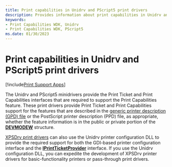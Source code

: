 ```yaml
---
title: Print capabilities in Unidrv and PScript5 print drivers
description: Provides information about print capabilities in Unidrv and PScript5 print drivers.
keywords:
- Print Capabilities WDK, Unidrv
- Print Capabilities WDK, PScript5
ms.date: 01/30/2023
---
```


# Print capabilities in Unidrv and PScript5 print drivers

[!include[Print Support Apps](../includes/print-support-apps.md)]

The Unidrv and PScript5 minidrivers provide the Print Ticket and Print Capabilities interfaces that are required to support the Print Capabilities feature. These print drivers provide Print Ticket and Print Capabilities support for the features that are described in the [generic printer description (GPD) file](introduction-to-gpd-files.md) or the PostScript printer description (PPD) file, as appropriate, whether the feature information is in the public or private portion of the [**DEVMODEW**](/windows/win32/api/wingdi/ns-wingdi-devmodew) structure.

[XPSDrv print drivers](xpsdrv-printer-drivers.md) can also use the Unidrv printer configuration DLL to provide the required support for both the GDI-based printer configuration interface and the [**IPrintTicketProvider**](/windows-hardware/drivers/ddi/prdrvcom/nn-prdrvcom-iprintticketprovider) interface. If you use the Unidrv configuration DLL, you can expedite the development of XPSDrv printer drivers for basic-functionality printers or pass-through print drivers.
